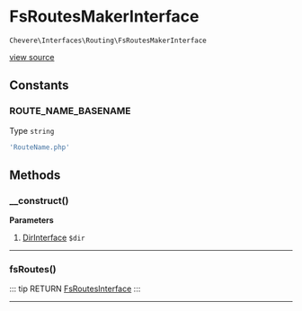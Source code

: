 # FsRoutesMakerInterface

`Chevere\Interfaces\Routing\FsRoutesMakerInterface`

[view source](https://github.com/chevere/chevere/blob/master/interfaces/Routing/FsRoutesMakerInterface.php)

## Constants

### ROUTE_NAME_BASENAME

Type `string`

```php
'RouteName.php'
```

## Methods

### __construct()

**Parameters**

1. [DirInterface](../Filesystem/DirInterface.md) `$dir`

---

### fsRoutes()

::: tip RETURN
[FsRoutesInterface](./FsRoutesInterface.md)
:::


---

